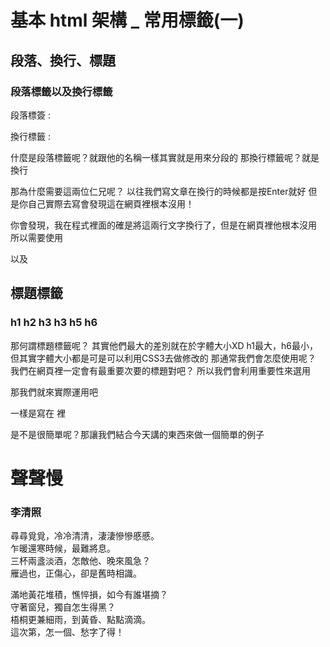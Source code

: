 # 基本 html 架構 _ 常用標籤(一)

## 段落、換行、標題

### 段落標籤以及換行標籤

段落標簽 : <p></p>
換行標籤 : <br>

什麼是段落標籤呢？就跟他的名稱一樣其實就是用來分段的
那換行標籤呢？就是換行

那為什麼需要這兩位仁兄呢？
以往我們寫文章在換行的時候都是按Enter就好
但是你自己實際去寫會發現這在網頁裡根本沒用！

你會發現，我在程式裡面的確是將這兩行文字換行了，但是在網頁裡他根本沒用
所以需要使用 <p></p> 以及 <br>


## 標題標籤
### h1 h2 h3 h3 h5 h6

那何謂標題標籤呢？
其實他們最大的差別就在於字體大小XD
h1最大，h6最小，但其實字體大小都是可是可以利用CSS3去做修改的
那通常我們會怎麼使用呢？
我們在網頁裡一定會有最重要次要的標題對吧？
所以我們會利用重要性來選用

那我們就來實際運用吧

一樣是寫在<body> </body> 裡

是不是很簡單呢？那讓我們結合今天講的東西來做一個簡單的例子

<body>
  <h1>聲聲慢</h1>
  <h3>李清照</h3>
  <p>尋尋覓覓，冷冷清清，淒淒慘慘慼慼。
    <br> 乍暖還寒時候，最難將息。
    <br> 三杯兩盞淡酒，怎敵他、晚來風急？
    <br> 雁過也，正傷心，卻是舊時相識。
  </p>
  <p>滿地黃花堆積，憔悴損，如今有誰堪摘？
    <br>守著窗兒，獨自怎生得黑？
    <br>梧桐更兼細雨，到黃昏、點點滴滴。
    <br>這次第，怎一個、愁字了得！
  </p>
</body>
